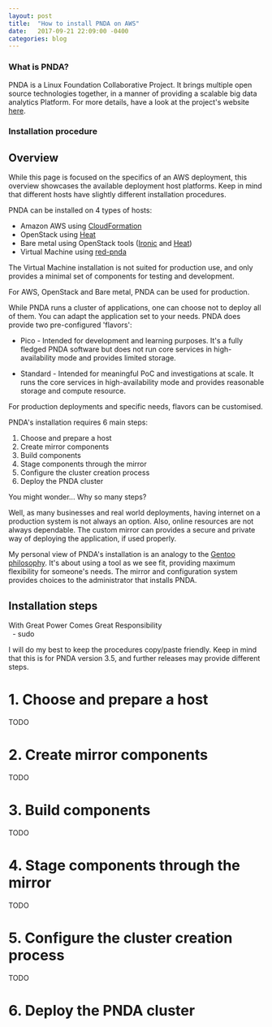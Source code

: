 ```yaml
---
layout: post
title:  "How to install PNDA on AWS"
date:   2017-09-21 22:09:00 -0400
categories: blog
---
```

### What is PNDA?
PNDA is a Linux Foundation Collaborative Project. It brings multiple open source technologies together, in a manner of providing a scalable big data analytics Platform. For more details, have a look at the project's website [here](http://www.pnda.io).

### Installation procedure
## Overview
While this page is focused on the specifics of an AWS deployment, this overview showcases the available deployment host platforms. Keep in mind that different hosts have slightly different installation procedures.

PNDA can be installed on 4 types of hosts:
* Amazon AWS using [CloudFormation](https://aws.amazon.com/cloudformation/)
* OpenStack using [Heat](https://wiki.openstack.org/wiki/Heat)
* Bare metal using OpenStack tools ([Ironic](https://wiki.openstack.org/wiki/Ironic) and [Heat](https://wiki.openstack.org/wiki/Heat))
* Virtual Machine using [red-pnda](https://github.com/pndaproject/red-pnda)

The Virtual Machine installation is not suited for production use, and only provides a minimal set of components for testing and development.

For AWS, OpenStack and Bare metal, PNDA can be used for production.

While PNDA runs a cluster of applications, one can choose not to deploy all of them. You can adapt the application set to your needs. PNDA does provide two pre-configured 'flavors':
* Pico
  \- Intended for development and learning purposes. It's a fully fledged PNDA software but does not run core services in high-availability mode and provides limited storage.

* Standard
  \- Intended for meaningful PoC and investigations at scale. It runs the core services in high-availability mode and provides reasonable storage and compute resource.

For production deployments and specific needs, flavors can be customised.

PNDA's installation requires 6 main steps:
1. Choose and prepare a host
2. Create mirror components
3. Build components
4. Stage components through the mirror
5. Configure the cluster creation process
6. Deploy the PNDA cluster

You might wonder... Why so many steps?

Well, as many businesses and real world deployments, having internet on a production system is not always an option. Also, online resources are not always dependable. The custom mirror can provides a secure and private way of deploying the application, if used properly.

My personal view of PNDA's installation is an analogy to the [Gentoo philosophy](https://www.gentoo.org/get-started/philosophy/). It's about using a tool as we see fit, providing maximum flexibility for someone's needs. The mirror and configuration system provides choices to the administrator that installs PNDA.

## Installation steps
With Great Power Comes Great Responsibility  
&nbsp;&nbsp;\- sudo

I will do my best to keep the procedures copy/paste friendly. Keep in mind that this is for PNDA version 3.5, and further releases may provide different steps.

# 1. Choose and prepare a host
TODO
# 2. Create mirror components
TODO
# 3. Build components
TODO
# 4. Stage components through the mirror
TODO
# 5. Configure the cluster creation process
TODO
# 6. Deploy the PNDA cluster
